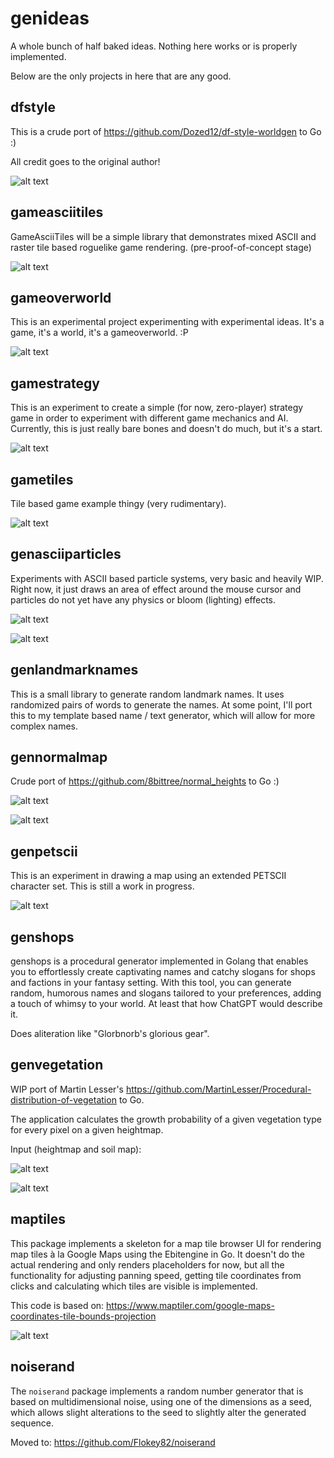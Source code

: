 # genideas

A whole bunch of half baked ideas. Nothing here works or is properly implemented.

Below are the only projects in here that are any good.

## dfstyle

This is a crude port of https://github.com/Dozed12/df-style-worldgen to Go :)

All credit goes to the original author!

![alt text](/dfstyle/images/screen.png "Screenshot")

## gameasciitiles

GameAsciiTiles will be a simple library that demonstrates mixed ASCII and raster tile based roguelike game rendering. (pre-proof-of-concept stage)

![alt text](/gameasciitiles/images/rgb.png "Screenshot")

## gameoverworld

This is an experimental project experimenting with experimental ideas. It's a game, it's a world, it's a gameoverworld. :P

![alt text](/gameoverworld/images/screen.png "Screenshot")

## gamestrategy

This is an experiment to create a simple (for now, zero-player) strategy game in order to experiment with different game mechanics and AI. Currently, this is just really bare bones and doesn't do much, but it's a start.

![alt text](/gamestrategy/images/expansion.webp "Screenshot")

## gametiles

Tile based game example thingy (very rudimentary).

![alt text](/gametiles/images/rgb.png "Screenshot")

## genasciiparticles

Experiments with ASCII based particle systems, very basic and heavily WIP.
Right now, it just draws an area of effect around the mouse cursor and particles do not yet have any physics or bloom (lighting) effects.

![alt text](/genasciiparticles/images/fire.png "fire")

![alt text](/genasciiparticles/images/ice.png "ice")

## genlandmarknames

This is a small library to generate random landmark names. It uses randomized pairs of words to generate the names.
At some point, I'll port this to my template based name / text generator, which will allow for more complex names.

## gennormalmap

Crude port of https://github.com/8bittree/normal_heights to Go :)

![alt text](/gennormalmap/images/in.png "Input")

![alt text](/gennormalmap/images/out.png "Output")

## genpetscii

This is an experiment in drawing a map using an extended PETSCII character set. This is still a work in progress.

![alt text](/genpetscii/images/rgb.png "Screenshot")

## genshops

genshops is a procedural generator implemented in Golang that enables you to effortlessly create captivating names and catchy slogans for shops and factions in your fantasy setting. With this tool, you can generate random, humorous names and slogans tailored to your preferences, adding a touch of whimsy to your world. At least that how ChatGPT would describe it.

Does aliteration like "Glorbnorb's glorious gear".

## genvegetation

WIP port of Martin Lesser's https://github.com/MartinLesser/Procedural-distribution-of-vegetation to Go.

The application calculates the growth probability of a given vegetation type for every pixel on a given heightmap.

Input (heightmap and soil map):

![alt text](/genvegetation/images/heightmap.png "heightmap")

![alt text](/genvegetation/images/probability.png "probability")

## maptiles

This package implements a skeleton for a map tile browser UI for rendering map tiles à la Google Maps using the Ebitengine in Go. It doesn't do the actual rendering and only renders placeholders for now, but all the functionality for adjusting panning speed, getting tile coordinates from clicks and calculating which tiles are visible is implemented.

This code is based on:
https://www.maptiler.com/google-maps-coordinates-tile-bounds-projection

![alt text](/maptiles/images/screen.png "Screenshot")

## noiserand

The `noiserand` package implements a random number generator that is based on multidimensional noise, using one of the dimensions as a seed, which allows slight alterations to the seed to slightly alter the generated sequence.

Moved to: https://github.com/Flokey82/noiserand
